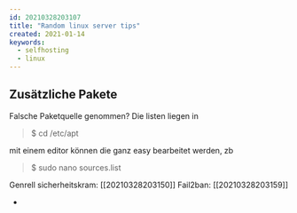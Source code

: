 ```yaml
---
id: 20210328203107
title: "Random linux server tips"
created: 2021-01-14
keywords:
  - selfhosting
  - linux
---
```


## Zusätzliche Pakete

Falsche Paketquelle genommen? Die listen liegen in

> $ cd /etc/apt

mit einem editor können die ganz easy bearbeitet werden, zb

> $ sudo nano sources.list

Genrell sicherheitskram: [[20210328203150]]
Fail2ban: [[20210328203159]]

-
